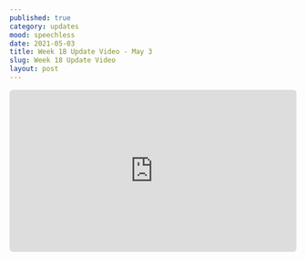 ```yaml
---
published: true
category: updates
mood: speechless
date: 2021-05-03
title: Week 18 Update Video - May 3
slug: Week 18 Update Video
layout: post
---
```



<div style="position:relative;height:0;width:100%;padding-bottom:56.324582338902154%"><iframe src="https://app.sendspark.com/embed/iqgp9qrre4rdva9xfe4zj4pk6zvvpp4m" frameBorder="0" style="position:absolute;width:100%;height:100%;border-radius:6px;left:0;top:0" allowfullscreen=""></iframe></div>

